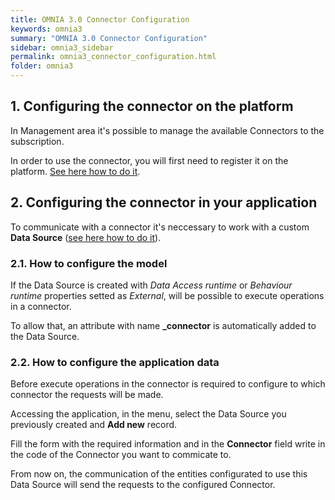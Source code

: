 ```yaml
---
title: OMNIA 3.0 Connector Configuration
keywords: omnia3
summary: "OMNIA 3.0 Connector Configuration"
sidebar: omnia3_sidebar
permalink: omnia3_connector_configuration.html
folder: omnia3
---
```


## 1. Configuring the connector on the platform
In Management area it's possible to manage the available Connectors to the subscription.

In order to use the connector, you will first need to register it on the platform. [See here how to do it](omnia3_management_introduction.html#5-connectors).

## 2. Configuring the connector in your application

To communicate with a connector it's neccessary to work with a custom **Data Source** ([see here how to do it](omnia3_modeler_datasources.html)).

### 2.1. How to configure the model
If the Data Source is created with *Data Access runtime* or *Behaviour runtime* properties setted as *External*, will be possible to execute operations in a connector.

To allow that, an attribute with name **_connector** is automatically added to the Data Source.

### 2.2. How to configure the application data
Before execute operations in the connector is required to configure to which connector the requests will be made.

Accessing the application, in the menu, select the Data Source you previously created and **Add new** record.

Fill the form with the required information and in the **Connector** field write in the code of the Connector you want to commicate to.

From now on, the communication of the entities configurated to use this Data Source will send the requests to the configured Connector.